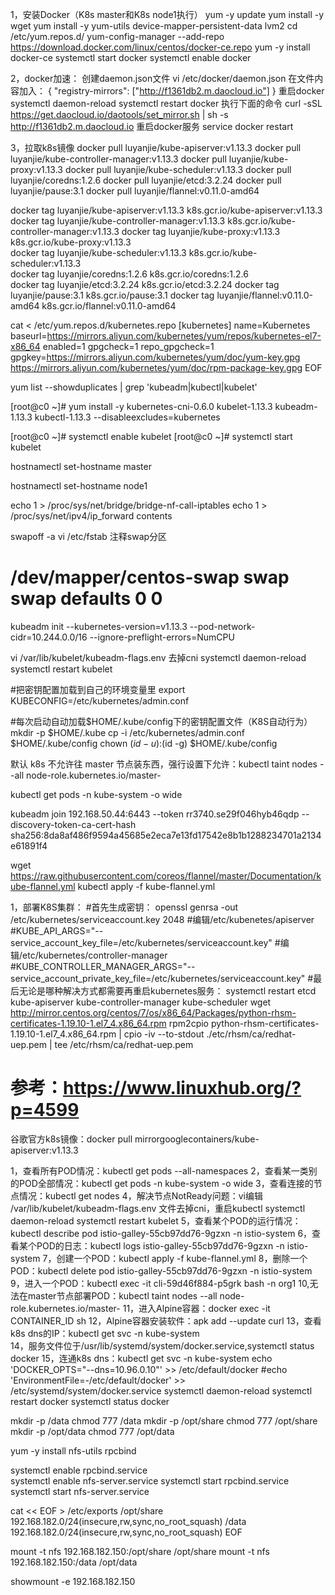 1，安装Docker（K8s master和K8s node1执行）
yum -y update
yum install -y wget
yum install -y yum-utils device-mapper-persistent-data lvm2
cd /etc/yum.repos.d/
yum-config-manager --add-repo https://download.docker.com/linux/centos/docker-ce.repo
yum -y install docker-ce
systemctl start docker
systemctl enable docker

2，docker加速：
创建daemon.json文件
vi /etc/docker/daemon.json
在文件内容加入：
{
    "registry-mirrors": ["http://f1361db2.m.daocloud.io"]
}
重启docker
systemctl daemon-reload
systemctl restart docker
执行下面的命令
curl -sSL https://get.daocloud.io/daotools/set_mirror.sh | sh -s http://f1361db2.m.daocloud.io
重启docker服务
service docker restart

3，拉取k8s镜像
docker pull luyanjie/kube-apiserver:v1.13.3
docker pull luyanjie/kube-controller-manager:v1.13.3
docker pull luyanjie/kube-proxy:v1.13.3
docker pull luyanjie/kube-scheduler:v1.13.3
docker pull luyanjie/coredns:1.2.6
docker pull luyanjie/etcd:3.2.24
docker pull luyanjie/pause:3.1
docker pull luyanjie/flannel:v0.11.0-amd64

docker tag luyanjie/kube-apiserver:v1.13.3             k8s.gcr.io/kube-apiserver:v1.13.3         
docker tag luyanjie/kube-controller-manager:v1.13.3    k8s.gcr.io/kube-controller-manager:v1.13.3
docker tag luyanjie/kube-proxy:v1.13.3                 k8s.gcr.io/kube-proxy:v1.13.3             
docker tag luyanjie/kube-scheduler:v1.13.3             k8s.gcr.io/kube-scheduler:v1.13.3         
docker tag luyanjie/coredns:1.2.6                      k8s.gcr.io/coredns:1.2.6                  
docker tag luyanjie/etcd:3.2.24                        k8s.gcr.io/etcd:3.2.24
docker tag luyanjie/pause:3.1                          k8s.gcr.io/pause:3.1
docker tag luyanjie/flannel:v0.11.0-amd64              k8s.gcr.io/flannel:v0.11.0-amd64

cat <<EOF > /etc/yum.repos.d/kubernetes.repo
[kubernetes]
name=Kubernetes
baseurl=https://mirrors.aliyun.com/kubernetes/yum/repos/kubernetes-el7-x86_64
enabled=1
gpgcheck=1
repo_gpgcheck=1
gpgkey=https://mirrors.aliyun.com/kubernetes/yum/doc/yum-key.gpg https://mirrors.aliyun.com/kubernetes/yum/doc/rpm-package-key.gpg
EOF

yum list --showduplicates | grep 'kubeadm\|kubectl\|kubelet'

[root@c0 ~]# yum install -y kubernetes-cni-0.6.0 kubelet-1.13.3 kubeadm-1.13.3 kubectl-1.13.3 --disableexcludes=kubernetes

[root@c0 ~]# systemctl enable kubelet
[root@c0 ~]# systemctl start kubelet

hostnamectl set-hostname master  

hostnamectl set-hostname node1

echo 1 > /proc/sys/net/bridge/bridge-nf-call-iptables
echo 1 > /proc/sys/net/ipv4/ip_forward contents

swapoff -a
vi /etc/fstab
注释swap分区
# /dev/mapper/centos-swap swap                    swap    defaults        0 0


kubeadm init --kubernetes-version=v1.13.3 --pod-network-cidr=10.244.0.0/16 --ignore-preflight-errors=NumCPU


vi /var/lib/kubelet/kubeadm-flags.env
去掉cni
systemctl daemon-reload
systemctl restart kubelet

#把密钥配置加载到自己的环境变量里
export KUBECONFIG=/etc/kubernetes/admin.conf

#每次启动自动加载$HOME/.kube/config下的密钥配置文件（K8S自动行为）
mkdir -p $HOME/.kube
cp -i /etc/kubernetes/admin.conf $HOME/.kube/config
chown $(id -u):$(id -g) $HOME/.kube/config

默认 k8s 不允许往 master 节点装东西，强行设置下允许：kubectl taint nodes --all node-role.kubernetes.io/master-

kubectl get pods -n kube-system -o wide

kubeadm join 192.168.50.44:6443 --token rr3740.se29f046hyb46qdp --discovery-token-ca-cert-hash sha256:8da8af486f9594a45685e2eca7e13fd17542e8b1b1288234701a2134e61891f4

wget https://raw.githubusercontent.com/coreos/flannel/master/Documentation/kube-flannel.yml
kubectl apply -f  kube-flannel.yml


1，部署K8S集群：
#首先生成密钥：
openssl genrsa -out /etc/kubernetes/serviceaccount.key 2048
#编辑/etc/kubenetes/apiserver
#KUBE_API_ARGS="--service_account_key_file=/etc/kubernetes/serviceaccount.key"
#编辑/etc/kubernetes/controller-manager
#KUBE_CONTROLLER_MANAGER_ARGS="--service_account_private_key_file=/etc/kubernetes/serviceaccount.key"
#最后无论是哪种解决方式都需要再重启kubernetes服务：
systemctl restart etcd kube-apiserver kube-controller-manager kube-scheduler
wget http://mirror.centos.org/centos/7/os/x86_64/Packages/python-rhsm-certificates-1.19.10-1.el7_4.x86_64.rpm
rpm2cpio python-rhsm-certificates-1.19.10-1.el7_4.x86_64.rpm | cpio -iv --to-stdout ./etc/rhsm/ca/redhat-uep.pem | tee /etc/rhsm/ca/redhat-uep.pem

# 参考：https://www.linuxhub.org/?p=4599

谷歌官方k8s镜像：docker pull mirrorgooglecontainers/kube-apiserver:v1.13.3

1，查看所有POD情况：kubectl get pods --all-namespaces
2，查看某一类别的POD全部情况：kubectl get pods -n kube-system -o wide
3，查看连接的节点情况：kubectl get nodes
4，解决节点NotReady问题：vi编辑 /var/lib/kubelet/kubeadm-flags.env 文件去掉cni，重启kubectl
systemctl daemon-reload
systemctl restart kubelet
5，查看某个POD的运行情况：kubectl describe pod istio-galley-55cb97dd76-9gzxn -n istio-system
6，查看某个POD的日志：kubectl logs istio-galley-55cb97dd76-9gzxn -n istio-system
7，创建一个POD：kubectl apply -f  kube-flannel.yml
8，删除一个POD：kubectl delete pod istio-galley-55cb97dd76-9gzxn -n istio-system
9，进入一个POD：kubectl exec -it cli-59d46f884-p5grk bash -n org1
10,无法在master节点部署POD：kubectl taint nodes --all node-role.kubernetes.io/master-
11，进入Alpine容器：docker exec -it CONTAINER_ID sh
12，Alpine容器安装软件：apk add --update curl
13，查看k8s dns的IP：kubectl get svc -n kube-system  
14，服务文件位于/usr/lib/systemd/system/docker.service,systemctl status docker
15，连通k8s dns：kubectl get svc -n kube-system
echo 'DOCKER_OPTS="--dns=10.96.0.10"' >> /etc/default/docker
#echo 'EnvironmentFile=-/etc/default/docker' >> /etc/systemd/system/docker.service
systemctl daemon-reload
systemctl restart docker
systemctl status docker

mkdir -p /data
chmod 777  /data
mkdir -p /opt/share
chmod 777 /opt/share
mkdir -p /opt/data
chmod 777 /opt/data

yum -y install nfs-utils rpcbind

systemctl enable rpcbind.service    
systemctl enable nfs-server.service
systemctl start rpcbind.service    
systemctl start nfs-server.service

cat << EOF > /etc/exports
/opt/share       192.168.182.0/24(insecure,rw,sync,no_root_squash)
/data            192.168.182.0/24(insecure,rw,sync,no_root_squash)
EOF


mount -t nfs 192.168.182.150:/opt/share /opt/share
mount -t nfs 192.168.182.150:/data /opt/data

showmount -e 192.168.182.150


